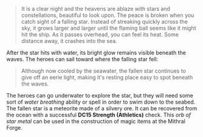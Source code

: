 >It is a clear night and the heavens are ablaze with stars and constellations, beautiful to look upon. The peace is broken when you catch sight of a falling star. Instead of streaking quickly across the sky, it grows larger and larger until the flaming ball seems like it might hit the ship. As it passes overhead, you can feel its heat. Some distance away, it crashes into the sea. 

After the star hits with water, its bright glow remains visible beneath the waves. The heroes can sail toward where the falling star fell: 

>Although now cooled by the seawater, the fallen star continues to give off an eerie light, making it's resting place easy to spot beneath the waves.

The heroes can go underwater to explore the star, but they will need some sort of *water breathing* ability or spell in order to swim down to the seabed. The fallen star is a meteorite made of a silvery ore. It can be recovered from the ocean with a successful **DC15 Strength (Athletics)** check. This *orb of star metal* can be used in the construction of magic items at the Mithral Forge.

